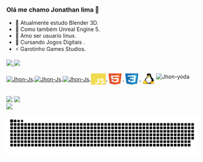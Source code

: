 ### Olá me chamo Jonathan lima 👋

- 🔭 Atualmente estudo Blender 3D.
- 🌱 Como também Unreal Engine 5.
- 👯 Amo ser usuario linux.
- 🤔 Cursando Jogos Digitais .
- ⚡ Garotinho Games Studios.

<div>
  <a href="https://github.com/jonathanflp100">
  <img height="180em" src="https://github-readme-stats.vercel.app/api?username=jonathanflp100&show_icons=true&theme=dracula&include_all_commits=true&count_private=true"/>
  <img height="180em" src="https://github-readme-stats.vercel.app/api/top-langs/?username=jonathanflp100&layout=compact&langs_count=7&theme=dracula"/>
</div>
  
 <div style="display: inline_block"><br>
   
 <img align="center" alt="Jhon-Js" height="30" width="40" src="https://cdn.jsdelivr.net/gh/devicons/devicon/icons/flutter/flutter-original.svg" />

 <img align="center" alt="Jhon-Js" height="30" width="40" src="https://cdn.jsdelivr.net/gh/devicons/devicon/icons/unrealengine/unrealengine-original.svg" />

   <img align="center" alt="Jhon-Js" height="30" width="40" src="https://cdn.jsdelivr.net/gh/devicons/devicon/icons/blender/blender-original.svg" />
                              
  <img align="center" alt="Jhon-Js" height="30" width="40" src="https://raw.githubusercontent.com/devicons/devicon/master/icons/javascript/javascript-plain.svg">
  <img align="center" alt="Jhon-HTML" height="30" width="40" src="https://raw.githubusercontent.com/devicons/devicon/master/icons/html5/html5-original.svg">
  <img align="center" alt="Jhon-CSS" height="30" width="40" src="https://raw.githubusercontent.com/devicons/devicon/master/icons/css3/css3-original.svg">
  <img align="center" alt="Jhon-Linux" height="30" width="40" src="https://raw.githubusercontent.com/devicons/devicon/master/icons/linux/linux-original.svg">

  <img align="right" height="110" width="110" alt="Jhon-yoda" src="https://media.giphy.com/media/Wn74RUT0vjnoU98Hnt/giphy.gif">
 </div>
  
   ##
  
  
  <div>
  
  <a href="https://www.instagram.com/jonathan_limadc /" target="_blank"><img src="https://img.shields.io/badge/-Instagram-%23E4405F?style=for-the-badge&logo=instagram&logoColor=white" target="_blank"></a> 
  <a href = "mailto:jonathanflp100@gmail.com"><img src="https://img.shields.io/badge/-Gmail-%23333?style=for-the-badge&logo=gmail&logoColor=white" target="_blank"></a>    
  <a href="https://www.linkedin.com/in/jonathan-lima-7b25831a6/" target="_blank"><img src="https://img.shields.io/badge/-LinkedIn-%230077B5?style=for-the-badge&logo=linkedin&logoColor=white" target="_blank"></a> 
 
  ![Snake animation](https://github.com/jonathanflp100/jonathanflp100/blob/output/github-contribution-grid-snake.svg)
 
</div>


